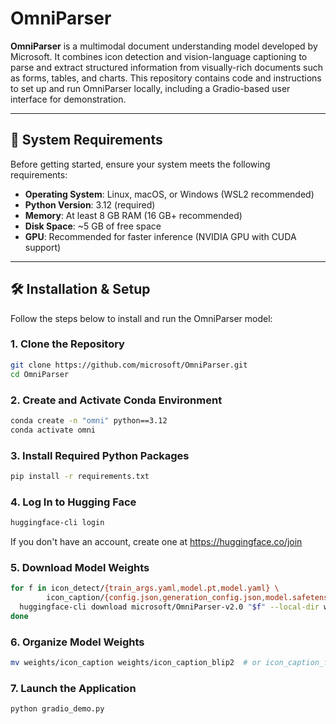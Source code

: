 # OmniParser

**OmniParser** is a multimodal document understanding model developed by Microsoft. It combines icon detection and vision-language captioning to parse and extract structured information from visually-rich documents such as forms, tables, and charts. This repository contains code and instructions to set up and run OmniParser locally, including a Gradio-based user interface for demonstration.

---

## 🔧 System Requirements

Before getting started, ensure your system meets the following requirements:

- **Operating System**: Linux, macOS, or Windows (WSL2 recommended)  
- **Python Version**: 3.12 (required)  
- **Memory**: At least 8 GB RAM (16 GB+ recommended)  
- **Disk Space**: ~5 GB of free space  
- **GPU**: Recommended for faster inference (NVIDIA GPU with CUDA support)  

---

## 🛠️ Installation & Setup

Follow the steps below to install and run the OmniParser model:


### 1. Clone the Repository
```bash
git clone https://github.com/microsoft/OmniParser.git
cd OmniParser
```

### 2. Create and Activate Conda Environment
```bash
conda create -n "omni" python==3.12
conda activate omni
```

### 3. Install Required Python Packages
```bash
pip install -r requirements.txt
```

### 4. Log In to Hugging Face
```bash
huggingface-cli login
```
If you don't have an account, create one at https://huggingface.co/join

### 5. Download Model Weights
```bash
for f in icon_detect/{train_args.yaml,model.pt,model.yaml} \
        icon_caption/{config.json,generation_config.json,model.safetensors}; do
  huggingface-cli download microsoft/OmniParser-v2.0 "$f" --local-dir weights
done
```

### 6. Organize Model Weights
```bash
mv weights/icon_caption weights/icon_caption_blip2  # or icon_caption_florence
```

### 7. Launch the Application
```bash
python gradio_demo.py
```
